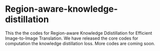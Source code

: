# Region-aware-knowledge-distillation
This the the codes for Region-aware Knowledge Ddistillation for Efficient Image-to-Image Translation. We have released the core codes for computation the knowledge distillation loss. More codes are coming soon.
